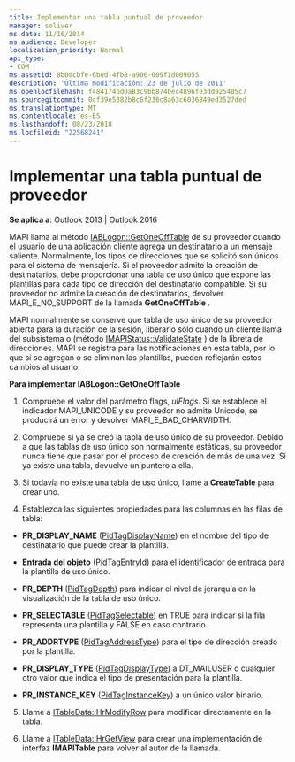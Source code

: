 ```yaml
---
title: Implementar una tabla puntual de proveedor
manager: soliver
ms.date: 11/16/2014
ms.audience: Developer
localization_priority: Normal
api_type:
- COM
ms.assetid: 8b0dcbfe-6bed-4fb8-a906-009f1d009055
description: 'Última modificación: 23 de julio de 2011'
ms.openlocfilehash: f484174bd0a83c9bb874bec4896fe3dd925405c7
ms.sourcegitcommit: 0cf39e5382b8c6f236c8a63c6036849ed3527ded
ms.translationtype: MT
ms.contentlocale: es-ES
ms.lasthandoff: 08/23/2018
ms.locfileid: "22568241"
---
```

# <a name="implementing-a-provider-one-off-table"></a>Implementar una tabla puntual de proveedor

  
  
**Se aplica a**: Outlook 2013 | Outlook 2016 
  
MAPI llama al método [IABLogon::GetOneOffTable](iablogon-getoneofftable.md) de su proveedor cuando el usuario de una aplicación cliente agrega un destinatario a un mensaje saliente. Normalmente, los tipos de direcciones que se solicitó son únicos para el sistema de mensajería. Si el proveedor admite la creación de destinatarios, debe proporcionar una tabla de uso único que expone las plantillas para cada tipo de dirección del destinatario compatible. Si su proveedor no admite la creación de destinatarios, devolver MAPI_E_NO_SUPPORT de la llamada **GetOneOffTable** . 
  
MAPI normalmente se conserve que tabla de uso único de su proveedor abierta para la duración de la sesión, liberarlo sólo cuando un cliente llama del subsistema o (método [IMAPIStatus::ValidateState](imapistatus-validatestate.md) ) de la libreta de direcciones. MAPI se registra para las notificaciones en esta tabla, por lo que si se agregan o se eliminan las plantillas, pueden reflejarán estos cambios al usuario. 
  
 **Para implementar IABLogon::GetOneOffTable**
  
1. Compruebe el valor del parámetro flags, _ulFlags_. Si se establece el indicador MAPI_UNICODE y su proveedor no admite Unicode, se producirá un error y devolver MAPI_E_BAD_CHARWIDTH. 
    
2. Compruebe si ya se creó la tabla de uso único de su proveedor. Debido a que las tablas de uso único son normalmente estáticas, su proveedor nunca tiene que pasar por el proceso de creación de más de una vez. Si ya existe una tabla, devuelve un puntero a ella. 
    
3. Si todavía no existe una tabla de uso único, llame a **CreateTable** para crear uno. 
    
4. Establezca las siguientes propiedades para las columnas en las filas de tabla:
    
  - **PR_DISPLAY_NAME** ([PidTagDisplayName](pidtagdisplayname-canonical-property.md)) en el nombre del tipo de destinatario que puede crear la plantilla. 
    
  - **Entrada del objeto** ([PidTagEntryId](pidtagentryid-canonical-property.md)) para el identificador de entrada para la plantilla de uso único.
    
  - **PR_DEPTH** ([PidTagDepth](pidtagdepth-canonical-property.md)) para indicar el nivel de jerarquía en la visualización de la tabla de uso único.
    
  - **PR_SELECTABLE** ([PidTagSelectable](pidtagselectable-canonical-property.md)) en TRUE para indicar si la fila representa una plantilla y FALSE en caso contrario.
    
  - **PR_ADDRTYPE** ([PidTagAddressType](pidtagaddresstype-canonical-property.md)) para el tipo de dirección creado por la plantilla.
    
  - **PR_DISPLAY_TYPE** ([PidTagDisplayType](pidtagdisplaytype-canonical-property.md)) a DT_MAILUSER o cualquier otro valor que indica el tipo de presentación para la plantilla.
    
  - **PR_INSTANCE_KEY** ([PidTagInstanceKey](pidtaginstancekey-canonical-property.md)) a un único valor binario. 
    
5. Llame a [ITableData::HrModifyRow](itabledata-hrmodifyrow.md) para modificar directamente en la tabla. 
    
6. Llame a [ITableData::HrGetView](itabledata-hrgetview.md) para crear una implementación de interfaz **IMAPITable** para volver al autor de la llamada. 
    

